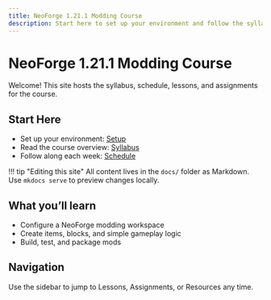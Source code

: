 ```yaml
---
title: NeoForge 1.21.1 Modding Course
description: Start here to set up your environment and follow the syllabus.
---
```


# NeoForge 1.21.1 Modding Course

Welcome! This site hosts the syllabus, schedule, lessons, and assignments for the course.

## Start Here

- Set up your environment: [Setup](setup.md)
- Read the course overview: [Syllabus](syllabus.md)
- Follow along each week: [Schedule](schedule.md)

!!! tip "Editing this site"
    All content lives in the `docs/` folder as Markdown. Use `mkdocs serve` to preview changes locally.

## What you’ll learn

- Configure a NeoForge modding workspace
- Create items, blocks, and simple gameplay logic
- Build, test, and package mods

## Navigation

Use the sidebar to jump to Lessons, Assignments, or Resources any time.
